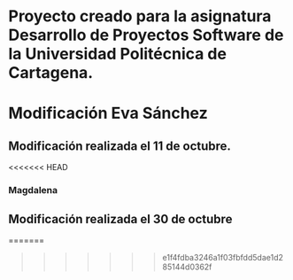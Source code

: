 # Proyecto creado para la asignatura Desarrollo de Proyectos Software de la Universidad Politécnica de Cartagena.

# Modificación Eva Sánchez 

## Modificación realizada el 11 de octubre.
<<<<<<< HEAD
### Magdalena

## Modificación realizada el 30 de octubre
=======

>>>>>>> e1f4fdba3246a1f03fbfdd5dae1d285144d0362f
